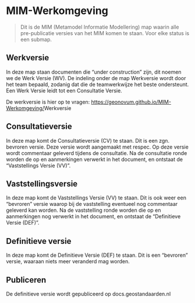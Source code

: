 MIM-Werkomgeving
================

>   Dit is de MIM (Metamodel Informatie Modellering) map waarin alle
>   pre-publicatie versies van het MIM komen te staan. Voor elke status is een
>   submap.

Werkversie
----------

In deze map staan documenten die “under construction” zijn, dit noemen we de
Werk Versie (WV). De indeling onder de map Werkversie wordt door het team
bepaald, zodanig dat die de teamwerkwijze het beste ondersteunt. Een Werk Versie
leidt tot een Consultatie Versie.

De werkversie is hier op te vragen:
<https://geonovum.github.io/MIM-Werkomgeving/>Werkversie

Consultatieversie
-----------------

In deze map komt de Consultatieversie (CV) te staan. Dit is een zgn. bevroren
versie. Deze versie wordt aangemaakt met respec. Op deze versie wordt commentaar
geleverd tijdens de consultatie. Na de consultatie ronde worden de op en
aanmerkingen verwerkt in het document, en ontstaat de “Vaststellings Versie
(VV)”.

Vaststellingsversie
-------------------

In deze map komt de Vaststellings Versie (VV) te staan. Dit is ook weer een
“bevroren” versie waarop bij de vaststelling eventueel nog commentaar geleverd
kan worden. Na de vaststelling ronde worden die op en aanmerkingen nog verwerkt
in het document, en ontstaat de “Definitieve Versie (DEF)”.

Definitieve versie
------------------

In deze map komt de Definitieve Versie (DEF) te staan. Dit is een “bevroren”
versie, waaraan niets meer veranderd mag worden.

Publiceren
----------

De definitieve versie wordt gepubliceerd op docs.geostandaarden.nl
